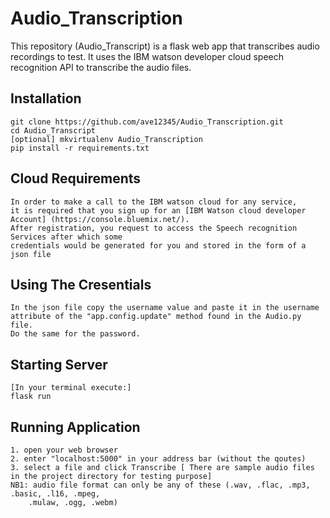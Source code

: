 # Audio_Transcription
This repository (Audio_Transcript) is a flask web app that transcribes audio recordings to test. It uses the IBM watson developer cloud speech recognition API to transcribe the audio  files.


## Installation
```
git clone https://github.com/ave12345/Audio_Transcription.git
cd Audio_Transcript
[optional] mkvirtualenv Audio_Transcription
pip install -r requirements.txt
```

## Cloud Requirements
```
In order to make a call to the IBM watson cloud for any service,
it is required that you sign up for an [IBM Watson cloud developer Account] (https://console.bluemix.net/).
After registration, you request to access the Speech recognition Services after which some 
credentials would be generated for you and stored in the form of a json file
```


## Using The Cresentials
```
In the json file copy the username value and paste it in the username
attribute of the "app.config.update" method found in the Audio.py file.
Do the same for the password.
```


## Starting Server
```
[In your terminal execute:]
flask run
```

## Running Application
```
1. open your web browser
2. enter "localhost:5000" in your address bar (without the qoutes)
3. select a file and click Transcribe [ There are sample audio files in the project directory for testing purpose]
NB1: audio file format can only be any of these (.wav, .flac, .mp3, .basic, .l16, .mpeg,
    .mulaw, .ogg, .webm)
```
  

    
